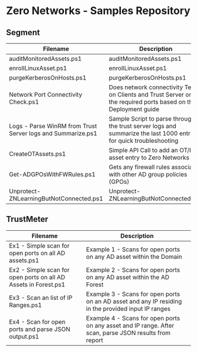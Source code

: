 # Zero Networks - Samples Repository
## Segment
|Filename|Description|
|---|---|
|auditMonitoredAssets.ps1|auditMonitoredAssets.ps1 |
|enrollLinuxAsset.ps1|enrollLinuxAsset.ps1 |
|purgeKerberosOnHosts.ps1|purgeKerberosOnHosts.ps1 |
|Network Port Connectivity Check.ps1|Does network connectivity Test on Clients and Trust Server on the required ports based on the Deployment guide|
|Logs - Parse WinRM from Trust Server logs and Summarize.ps1|Sample Script to parse through the trust server logs and summarize the last 1000 entries for quick troubleshooting|
|CreateOTAssets.ps1|Simple API Call to add an OT/IoT asset entry to Zero Networks|
|Get-ADGPOsWithFWRules.ps1|Gets any firewall rules associated with other AD group policies (GPOs)|
|Unprotect-ZNLearningButNotConnected.ps1|Unprotect-ZNLearningButNotConnected.ps1 |
## TrustMeter
|Filename|Description|
|---|---|
|Ex1 - Simple scan for open ports on all AD assets.ps1|Example 1 - Scans for open ports on any AD asset within the Domain|
|Ex2 - Simple scan for open ports on all AD Assets in Forest.ps1|Example 2 - Scans for open ports on any AD asset within the AD Forest|
|Ex3 - Scan an list of IP Ranges.ps1|Example 3 - Scans for open ports on an AD asset and any IP residing in the provided input IP ranges|
|Ex4 - Scan for open ports and parse JSON output.ps1|Example 4 - Scans for open ports on any asset and IP range. After scan, parse JSON results from report|
